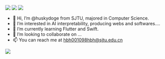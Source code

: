 
<a target="_blank" href="https://space.bilibili.com/47337383?spm_id_from=333.788.0.0" title="Woof"><img src="https://img.shields.io/badge/Bilibili-HuskyDoge-blue?logo=bilibili"></a>
<a target="_blank" href="http://huskydoge.info/" title="Look"><img src="https://img.shields.io/badge/My%20Website-Home-blue?logo=wordpress"></a>
<a target="_blank" href="https://huskydoge.github.io/" title="Look"><img src="https://img.shields.io/badge/Intro-Home-blue?logo=wordpress"></a>




- 👋 Hi, I’m @huskydoge from SJTU, majored in Computer Science.
- 👀 I’m interested in AI interpretability, producing webs and softwares....
- 🌱 I’m currently learning Flutter and Swift.
- 💞️ I’m looking to collaborate on ...
- 📫 You can reach me at hbh001098hbh@sjtu.edu.cn


<!---
huskydoge/huskydoge is a ✨ special ✨ repository because its `README.md` (this file) appears on your GitHub profile.
You can click the Preview link to take a look at your changes.
--->

 <img  src="https://github-readme-stats.vercel.app/api?username=huskydoge&show_icons=true&icon_color=CE1D2D&text_color=718096&bg_color=ffffff&hide_title=true" />



